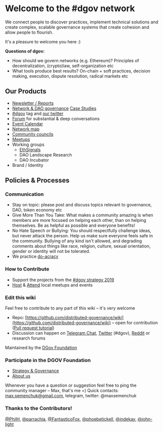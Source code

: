 # Welcome to the \#dgov network

We connect people to discover practices, implement technical solutions and create complex, scalable governance systems that create cohesion and allow people to flourish. 

It's a pleasure to welcome you here :\)

**Questions of dgov:**

* How should we govern networks \(e.g. Ethereum\)? Principles of decentralization, \(crypto\)law, self-organization etc
* What tools produce best results? On-chain + soft practices, decision making, execution, dispute resolution, radical markets etc

## Our Products

* [Newsletter / Reports](newsletter/)
* [Network & DAO governance](https://mapping.daolandscape.today/) [Case Studies](https://mapping.daolandscape.today/)
* [\#dgov](https://twitter.com/search?q=%23dgov&src=typd) tag and [our twitter](https://twitter.com/dgovearth)
* [Forum](https://earth.us18.list-manage.com/track/click?u=566b6b2a60e0829db656d3b34&id=ce349e1f74&e=7265fe9357) for substantial & deep conversations
* [Event Calendar](dgov-industry-landscape.md)
* [Network map](https://graphcommons.com/graphs/6a993e34-d8b0-4425-83ce-67c3560429e7?auto=true&svg=true)
* [Community councils](councils.md)
* [Meetups](meetups.md)
* Working groups
  * [EthSignals](https://ethsignals.org/)
  * DAO Landscape Research
  * DAO Incubator
* Brand / Identity

## Policies & Processes 

### Communication

* Stay on topic: please post and discuss topics relevant to governance, DAO, token economy etc
* Give More Than You Take: What makes a community amazing is when members are more focused on helping each other, than on helping themselves. Be as helpful as possible and everyone benefits!
* No Hate Speech or Bullying: You should respectfully challenge ideas, but never attack the person. Help us make sure everyone feels safe in the community. Bullying of any kind isn't allowed, and degrading comments about things like race, religion, culture, sexual orientation, gender or identity will not be tolerated.
* We practice [do-acracy](https://earth.us18.list-manage.com/track/click?u=566b6b2a60e0829db656d3b34&id=b9d4ac1cc6&e=7265fe9357)

### How to Contribute

* Support the projects from the [\#dgov strategy 2019]()
* [Host](http://forum.dgov.foundation/t/host-local-meetups/42) & [Attend](dgov-industry-landscape.md#events) local meetups and events

### Edit this wiki

Feel free to contribute to any part of this wiki – it's very welcome

* Repo: [https://github.com/distributed-governance/wiki](https://github.com/distributed-governance/wiki) – open for contribution \([Pull request tutorial](https://www.youtube.com/watch?v=IBYHohWm_5w)\)
* Discussion can happen on [Telegram Chat](https://dgov.foundation/#join), [Twitter](https://twitter.com/hashtag/dgov) \(\#dgov\), [Reddit](https://new.reddit.com/r/dgov/) or research forums

Maintained by the [DGov Foundation](https://dgov.foundation/)

### Participate in the DGOV Foundation

* [Strategy & Governance](foundation/strategy/)
* [About us](foundation/strategy/dgov-history.md)

Whenever you have a question or suggestion feel free to ping the community manager – Max, that's me =\) Quick contacts: [max.semenchuk@gmail.com](mailto:max.semenchuk@gmail.com), telegram, twitter: @maxsemenchuk

### Thanks to the Contributors!

[@PhilH](https://github.com/PhilH), [@parrachia](https://github.com/parrachia), [@FantasticoFox](https://github.com/FantasticoFox), [@phoebetickell](https://github.com/phoebetickell), [@indekay](https://github.com/indekay), [@john-light](https://github.com/john-light)

